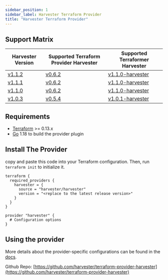 ```yaml
---
sidebar_position: 1
sidebar_label: Harvester Terraform Provider
title: "Harvester Terraform Provider"
---
```


<head>
  <link rel="canonical" href="https://docs.harvesterhci.io/v1.1/terraform/terraform-provider"/>
</head>

## Support Matrix

| Harvester Version                                                    | Supported Terraform Provider Harvester                                                  | Supported Terraformer Harvester                                                            |
|----------------------------------------------------------------------|-----------------------------------------------------------------------------------------| ------------------------------------------------------------------------------------------ |
| [v1.1.2](https://github.com/harvester/harvester/releases/tag/v1.1.2) | [v0.6.2](https://github.com/harvester/terraform-provider-harvester/releases/tag/v0.6.2) | [v1.1.0-harvester](https://github.com/harvester/terraformer/releases/tag/v1.1.0-harvester) |
| [v1.1.1](https://github.com/harvester/harvester/releases/tag/v1.1.1) | [v0.6.2](https://github.com/harvester/terraform-provider-harvester/releases/tag/v0.6.2) | [v1.1.0-harvester](https://github.com/harvester/terraformer/releases/tag/v1.1.0-harvester) |
| [v1.1.0](https://github.com/harvester/harvester/releases/tag/v1.1.0) | [v0.6.2](https://github.com/harvester/terraform-provider-harvester/releases/tag/v0.6.2) | [v1.1.0-harvester](https://github.com/harvester/terraformer/releases/tag/v1.1.0-harvester) |
| [v1.0.3](https://github.com/harvester/harvester/releases/tag/v1.0.3) | [v0.5.4](https://github.com/harvester/terraform-provider-harvester/releases/tag/v0.5.4) | [v1.0.1-harvester](https://github.com/harvester/terraformer/releases/tag/v1.0.1-harvester) |

## Requirements

- [Terraform](https://www.terraform.io/downloads.html) >= 0.13.x
- [Go](https://go.dev/doc/install) 1.18 to build the provider plugin

## Install The Provider

copy and paste this code into your Terraform configuration. Then, run `terraform init` to initialize it.
```hcl
terraform {
  required_providers {
    harvester = {
      source = "harvester/harvester"
      version = "<replace to the latest release version>"
    }
  }
}

provider "harvester" {
  # Configuration options
}
```

## Using the provider

More details about the provider-specific configurations can be found in the [docs](https://registry.terraform.io/providers/harvester/harvester/latest/docs).

Github Repo: [https://github.com/harvester/terraform-provider-harvester](https://github.com/harvester/terraform-provider-harvester)